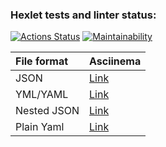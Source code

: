 ### Hexlet tests and linter status:
[![Actions Status](https://github.com/sergey-royt/python-project-50/workflows/hexlet-check/badge.svg)](https://github.com/sergey-royt/python-project-50/actions)
[![Maintainability](https://api.codeclimate.com/v1/badges/ea06a29ced52fcce1ee9/maintainability)](https://codeclimate.com/github/sergey-royt/python-project-50/maintainability)

|File format      |Asciinema                                                       |
|:----------------|----------------------------------------------------------------|
|JSON             | [Link](https://asciinema.org/a/queDiNyUn2QfPXTc5naUlDzwD)      |
|YML/YAML         | [Link](https://asciinema.org/a/1PvMTyxHukx4KBdgCywuX6ClX)      |
|Nested JSON      | [Link](https://asciinema.org/a/k51nLHNRLoXmC7S7KoaLIfzZ6)      |
|Plain Yaml       | [Link](https://asciinema.org/a/8UfHsiXTTuwU9e7rZz2LPCTeJ)      |
